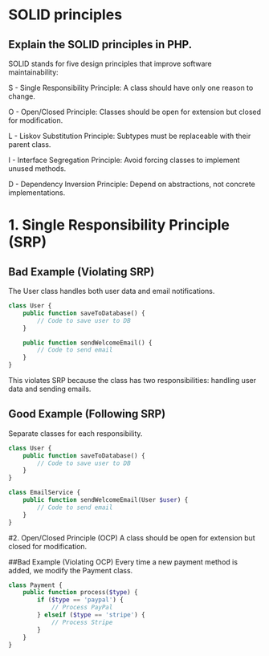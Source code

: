 # SOLID principles

## Explain the SOLID principles in PHP.

SOLID stands for five design principles that improve software maintainability:

S - Single Responsibility Principle: A class should have only one reason to change.

O - Open/Closed Principle: Classes should be open for extension but closed for modification.

L - Liskov Substitution Principle: Subtypes must be replaceable with their parent class.

I - Interface Segregation Principle: Avoid forcing classes to implement unused methods.

D - Dependency Inversion Principle: Depend on abstractions, not concrete implementations.

# 1. Single Responsibility Principle (SRP)

## Bad Example (Violating SRP)

The User class handles both user data and email notifications.
```php
class User {
    public function saveToDatabase() {
        // Code to save user to DB
    }

    public function sendWelcomeEmail() {
        // Code to send email
    }
}
```
This violates SRP because the class has two responsibilities: handling user data and sending emails.

## Good Example (Following SRP)
Separate classes for each responsibility.
```php
class User {
    public function saveToDatabase() {
        // Code to save user to DB
    }
}

class EmailService {
    public function sendWelcomeEmail(User $user) {
        // Code to send email
    }
}
```


#2. Open/Closed Principle (OCP)
A class should be open for extension but closed for modification.

##Bad Example (Violating OCP)
Every time a new payment method is added, we modify the Payment class.

```php
class Payment {
    public function process($type) {
        if ($type == 'paypal') {
            // Process PayPal
        } elseif ($type == 'stripe') {
            // Process Stripe
        }
    }
}
```





























